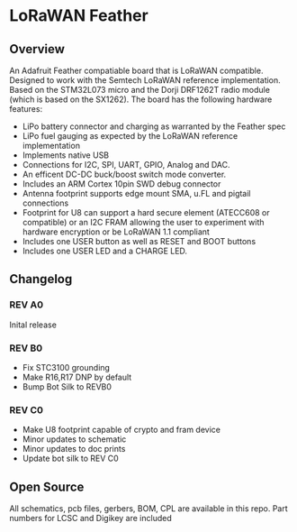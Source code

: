 # LoRaWAN Feather
## Overview
An Adafruit Feather compatiable board that is LoRaWAN compatible.  Designed to work with the Semtech LoRaWAN reference implementation.  Based on the STM32L073 micro and the Dorji DRF1262T radio module (which is based on the SX1262).  The board has the following hardware features:
* LiPo battery connector and charging as warranted by the Feather spec  
* LiPo fuel gauging as expected by the LoRaWAN reference implementation  
* Implements native USB  
* Connections for I2C, SPI, UART, GPIO, Analog and DAC.  
* An efficent DC-DC buck/boost switch mode converter.  
* Includes an ARM Cortex 10pin SWD debug connector  
* Antenna footprint supports edge mount SMA, u.FL and pigtail connections
* Footprint for U8 can support a hard secure element (ATECC608 or compatible) or an I2C FRAM allowing the user to experiment with hardware encryption or be LoRaWAN 1.1 compliant
* Includes one USER button as well as RESET and BOOT buttons  
* Includes one USER LED and a CHARGE LED.

## Changelog
### REV A0
Inital release
### REV B0
* Fix STC3100 grounding
* Make R16,R17 DNP by default
* Bump Bot Silk to REVB0
### REV C0
* Make U8 footprint capable of crypto and fram device
* Minor updates to schematic
* Minor updates to doc prints
* Update bot silk to REV C0

## Open Source
All schematics, pcb files, gerbers, BOM, CPL are available in this repo.  Part numbers for LCSC and Digikey are included
